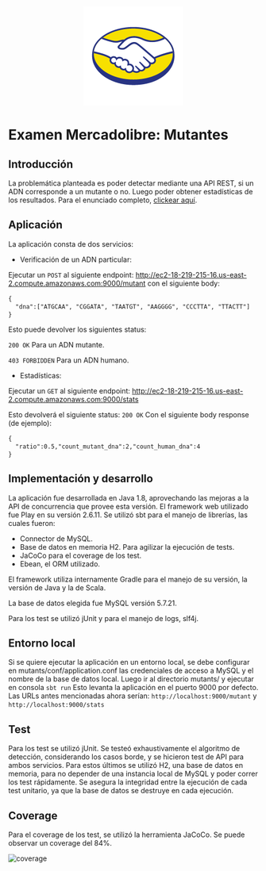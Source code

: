 <p align="center"> 
  <img src="mutants/doc/images/mercado-libre.png">
</p>

# Examen Mercadolibre: Mutantes 

## Introducción
La problemática planteada es poder detectar mediante una API REST, si un ADN corresponde a un mutante o no. Luego poder obtener estadísticas de los resultados. Para el enunciado completo, [clickear aquí](mutants/doc/Examen%20Mercadolibre%202017%20.pdf).

## Aplicación
La aplicación consta de dos servicios:

- Verificación de un ADN particular:

Ejecutar un ```POST``` al siguiente endpoint:
http://ec2-18-219-215-16.us-east-2.compute.amazonaws.com:9000/mutant
con el siguiente body:
```
{
  "dna":["ATGCAA", "CGGATA", "TAATGT", "AAGGGG", "CCCTTA", "TTACTT"]
}
```
Esto puede devolver los siguientes status:

```200 OK``` Para un ADN mutante.

```403 FORBIDDEN``` Para un ADN humano.

- Estadísticas:

Ejecutar un ```GET``` al siguiente endpoint:
http://ec2-18-219-215-16.us-east-2.compute.amazonaws.com:9000/stats

Esto devolverá el siguiente status:
```200 OK```
Con el siguiente body response (de ejemplo):
```
{
  "ratio":0.5,"count_mutant_dna":2,"count_human_dna":4
}
```

## Implementación y desarrollo
La aplicación fue desarrollada en Java 1.8, aprovechando las mejoras a la API de concurrencia que provee esta versión.
El framework web utilizado fue Play en su versión 2.6.11. Se utilizó sbt para el manejo de librerías, las cuales fueron:
- Connector de MySQL.
- Base de datos en memoria H2. Para agilizar la ejecución de tests.
- JaCoCo para el coverage de los test.
- Ebean, el ORM utilizado.

El framework utiliza internamente Gradle para el manejo de su versión, la versión de Java y la de Scala.

La base de datos elegida fue MySQL versión 5.7.21.

Para los test se utilizó jUnit y para el manejo de logs, slf4j.

## Entorno local
Si se quiere ejecutar la aplicación en un entorno local, se debe configurar en mutants/conf/application.conf las credenciales de acceso a MySQL y el nombre de la base de datos local. Luego ir al directorio mutants/ y ejecutar en consola ```sbt run```
Esto levanta la aplicación en el puerto 9000 por defecto. Las URLs antes mencionadas ahora serían:
```http://localhost:9000/mutant``` y ```http://localhost:9000/stats```

## Test
Para los test se utilizó jUnit. Se testeó exhaustivamente el algoritmo de detección, considerando los casos borde, y se hicieron test de API para ambos servicios.
Para estos últimos se utilizó H2, una base de datos en memoria, para no depender de una instancia local de MySQL y poder correr los test rápidamente. Se asegura la integridad entre la ejecución de cada test unitario, ya que la base de datos se destruye en cada ejecución.

## Coverage
Para el coverage de los test, se utilizó la herramienta JaCoCo. Se puede observar un coverage del 84%.

![coverage](mutants/doc/images/coverage.png)




